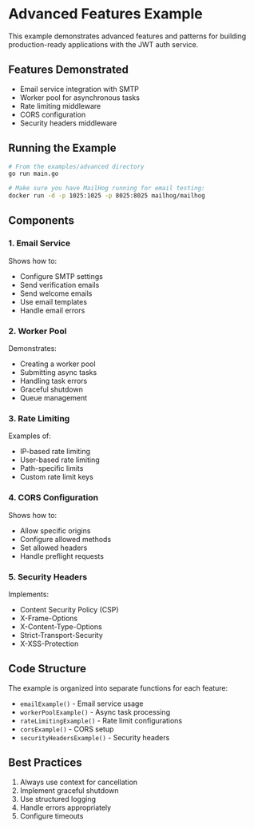 # Advanced Features Example

This example demonstrates advanced features and patterns for building production-ready applications with the JWT auth service.

## Features Demonstrated

- Email service integration with SMTP
- Worker pool for asynchronous tasks
- Rate limiting middleware
- CORS configuration
- Security headers middleware

## Running the Example

```bash
# From the examples/advanced directory
go run main.go

# Make sure you have MailHog running for email testing:
docker run -d -p 1025:1025 -p 8025:8025 mailhog/mailhog
```

## Components

### 1. Email Service

Shows how to:
- Configure SMTP settings
- Send verification emails
- Send welcome emails
- Use email templates
- Handle email errors

### 2. Worker Pool

Demonstrates:
- Creating a worker pool
- Submitting async tasks
- Handling task errors
- Graceful shutdown
- Queue management

### 3. Rate Limiting

Examples of:
- IP-based rate limiting
- User-based rate limiting
- Path-specific limits
- Custom rate limit keys

### 4. CORS Configuration

Shows how to:
- Allow specific origins
- Configure allowed methods
- Set allowed headers
- Handle preflight requests

### 5. Security Headers

Implements:
- Content Security Policy (CSP)
- X-Frame-Options
- X-Content-Type-Options
- Strict-Transport-Security
- X-XSS-Protection

## Code Structure

The example is organized into separate functions for each feature:
- `emailExample()` - Email service usage
- `workerPoolExample()` - Async task processing
- `rateLimitingExample()` - Rate limit configurations
- `corsExample()` - CORS setup
- `securityHeadersExample()` - Security headers

## Best Practices

1. Always use context for cancellation
2. Implement graceful shutdown
3. Use structured logging
4. Handle errors appropriately
5. Configure timeouts